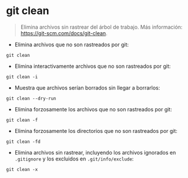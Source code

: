 # git clean

> Elimina archivos sin rastrear del árbol de trabajo.
> Más información: <https://git-scm.com/docs/git-clean>.

- Elimina archivos que no son rastreados por git:

`git clean`

- Elimina interactivamente archivos que no son rastreados por git:

`git clean -i`

- Muestra que archivos serían borrados sin llegar a borrarlos:

`git clean --dry-run`

- Elimina forzosamente los archivos que no son rastreados por git:

`git clean -f`

- Elimina forzosamente los directorios que no son rastreados por git:

`git clean -fd`

- Elimina archivos sin rastrear, incluyendo los archivos ignorados en `.gitignore` y los excluidos en `.git/info/exclude`:

`git clean -x`
